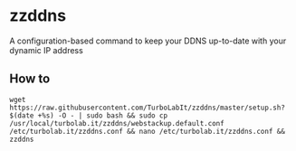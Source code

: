 # zzddns

A configuration-based command to keep your DDNS up-to-date with your dynamic IP address

## How to

````shell
wget https://raw.githubusercontent.com/TurboLabIt/zzddns/master/setup.sh?$(date +%s) -O - | sudo bash && sudo cp /usr/local/turbolab.it/zzddns/webstackup.default.conf /etc/turbolab.it/zzddns.conf && nano /etc/turbolab.it/zzddns.conf && zzddns

````
